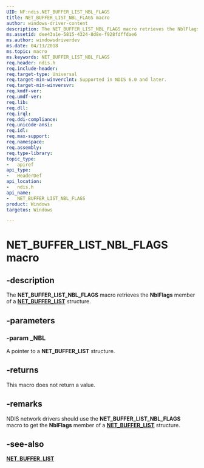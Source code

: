 ```yaml
---
UID: NF:ndis.NET_BUFFER_LIST_NBL_FLAGS
title: NET_BUFFER_LIST_NBL_FLAGS macro
author: windows-driver-content
description: The NET_BUFFER_LIST_NBL_FLAGS macro retrieves the NblFlags member of a NET_BUFFER_LIST structure.
ms.assetid: dee43a1e-5815-4324-8d8e-f928fdffdae6
ms.author: windowsdriverdev
ms.date: 04/13/2018
ms.topic: macro
ms.keywords: NET_BUFFER_LIST_NBL_FLAGS
req.header: ndis.h
req.include-header:
req.target-type: Universal
req.target-min-winverclnt: Supported in NDIS 6.0 and later.
req.target-min-winversvr:
req.kmdf-ver:
req.umdf-ver:
req.lib:
req.dll:
req.irql: 
req.ddi-compliance:
req.unicode-ansi:
req.idl:
req.max-support:
req.namespace:
req.assembly:
req.type-library: 
topic_type: 
-	apiref
api_type: 
-	HeaderDef
api_location: 
-	ndis.h
api_name: 
-	NET_BUFFER_LIST_NBL_FLAGS
product: Windows
targetos: Windows

---
```


# NET_BUFFER_LIST_NBL_FLAGS macro


## -description

The **NET_BUFFER_LIST_NBL_FLAGS** macro retrieves the **NblFlags** member of a [**NET_BUFFER_LIST**](ns-ndis-_net_buffer_list.md) structure.

## -parameters

### -param _NBL

A pointer to a **NET_BUFFER_LIST** structure.

## -returns

This macro does not return a value.

## -remarks

NDIS network drivers should use the **NET_BUFFER_LIST_NBL_FLAGS** macro to get the **NblFlags** member of a [**NET_BUFFER_LIST**](ns-ndis-_net_buffer_list.md) structure.

## -see-also

[**NET_BUFFER_LIST**](ns-ndis-_net_buffer_list.md)